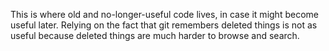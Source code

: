 This is where old and no-longer-useful code lives, in case it might become
useful later. Relying on the fact that git remembers deleted things is not as
useful because deleted things are much harder to browse and search.

